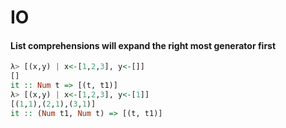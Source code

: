 # IO

#### List comprehensions will expand the right most generator first
```haskell
λ> [(x,y) | x<-[1,2,3], y<-[]]
[]
it :: Num t => [(t, t1)]
λ> [(x,y) | x<-[1,2,3], y<-[1]]    
[(1,1),(2,1),(3,1)]                
it :: (Num t1, Num t) => [(t, t1)]
```
